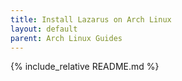 ```yaml
---
title: Install Lazarus on Arch Linux
layout: default
parent: Arch Linux Guides
---
```


{% include_relative README.md %}
